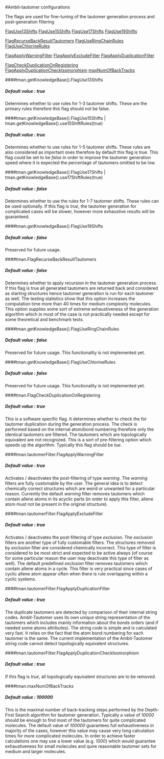#Ambit-tautomer configurations

The flags are used for fine-tuning of the tautomer generation process and post-generation filtering

[FlagUse13Shifts](#FlagUse13Shifts) [FlagUse15Shifts](#FlagUse15Shifts) [FlagUse17Shifts](#FlagUse17Shifts) [FlagUse19Shifts](#FlagUse19Shifts)

[FlagRecurseBackResultTautomers](#FlagRecurseBackResultTautomers) [FlagUseRingChainRules](#FlagUseRingChainRules) [FlagUseChlorineRules](#FlagUseChlorineRules) 

[FlagApplyWarningFilter](#FlagApplyWarningFilter) [FlagApplyExcludeFilter](#FlagApplyExcludeFilter) [FlagApplyDuplicationFilter](#FlagApplyDuplicationFilter) 

[FlagCheckDuplicationOnRegistering](#FlagCheckDuplicationOnRegistering)  [FlagApplyDuplicationCheckIsomorphism](#FlagApplyDuplicationCheckIsomorphism) [maxNumOfBackTracks](#maxNumOfBackTracks)

####<a name="FlagUse13Shifts"></a>tman.getKnowledgeBase().FlagUse13Shifts
##### Default value : *true*
Determines whether to use rules for 1-3 tautomer shifts. These are the primary rules therefore this flag should not be false.

####<a name="FlagUse15Shifts"></a>tman.getKnowledgeBase().FlagUse15Shifts | tman.getKnowledgeBase().use15ShiftRules(true)
##### Default value : *true*
Determines whether to use rules for 1-5 tautomer shifts. These rules are also considered as important ones therefore by default this flag is true. This flag could be set to be *false* in order to improve the tautomer generation speed where it is expected the percentage of tautomers omitted to be low.

####<a name="FlagUse17Shifts"></a>tman.getKnowledgeBase().FlagUse17Shifts | tman.getKnowledgeBase().use17ShiftRules(true)
##### Default value : *false*
Determines whether to use the rules for 1-7 tautomer shifts. These rules can be used optionally. If this flag is *true*, the tautomer generation for complicated cases will be slower, however more exhaustive results will be guaranteed. 

####<a name="FlagUse19Shifts"></a>tman.getKnowledgeBase().FlagUse19Shifts
##### Default value : *false*
Preserved for future usage.

####<a name="FlagRecurseBackResultTautomers"></a>tman.FlagRecurseBackResultTautomers
##### Default value : *false*
Determines whether to apply recursion in the tautomer generation process. If this flag is true all generated tautomers are returned back and considered as starting structures hence tautomer generation is run for each tautomer as well. The testing statistics show that this option increases the computation time more than 40 times for medium complexity molecules. This option supplies some sort of extreme exhaustiveness of the generation algorithm which in most of the case is not practically needed except for some theoretical and benchmark tests.

####<a name="FlagUseRingChainRules"></a>tman.getKnowledgeBase().FlagUseRingChainRules
##### Default value : *false*
Preserved for future usage. This functionality is not implemented yet.

####<a name="FlagUseChlorineRules"></a>tman.getKnowledgeBase().FlagUseChlorineRules
##### Default value : *false*
Preserved for future usage. This functionality is not implemented yet.

####<a name="FlagCheckDuplicationOnRegistering"></a>tman.FlagCheckDuplicationOnRegistering
##### Default value : *true*
This is a software specific flag. It determines whether to check the for tautomer duplication during the generation process. The check is performed based on the internal atom/bond numbering therefore only the identical tautomers are filtered. The tautomers which are topologically equivalent are not recognized. This is a sort of pre-filtering option which speeds up the algorithm. Typically this flag should be *tue*.

####<a name="FlagApplyWarningFilter"></a>tman.tautomerFilter.FlagApplyWarningFilter
##### Default value : *true*
Activates / deactivates the post-filtering of type _warning_.  The _warning_ filters are fully customable by the user. The general idea is to detect chemically correct structures which are weird or unwanted for a particular reason.  Currently the default _warning_ filter removes tautomers which contain allene atoms in its acyclic parts (in order to apply this filter, allene atom must not be present in the original structure). 

####<a name="FlagApplyExcludeFilter"></a>tman.tautomerFilter.FlagApplyExcludeFilter
##### Default value : *true*
Activates / deactivates the post-filtering of type _exclusion_.
The _exclusion_ filters are another type of fully customable filters. The structures removed by _exclusion_ filter are considered chemically incorrect. This type of filter is considered to be most strict and expected to be active always (of course for some particular reason the user may deactivate this type of filter as well). The default predefined _exclusion_ filter removes tautomers which contain allene atoms in a cycle. This filter is very practical since cases of cyclic allene atom appear often when there is rule overlapping within a cyclic systems.

####<a name="FlagApplyDuplicationFilter"></a>tman.tautomerFilter.FlagApplyDuplicationFilter
##### Default value : *true*
The duplicate tautomers are detected by comparison of their internal string codes. Ambit-Tautomer uses its own unique string representation of the tautomers which includes mainly information about the bonds orders (and if needed some atoms attributes).  The string code is simple and is calculated very fast. It relies on the fact that the atom bond numbering for each tautomer is the same. The current implementation of the Ambit-Tautomer string code cannot detect topologically equivalent structures.

####<a name="FlagApplyDuplicationCheckIsomorphism"></a>tman.tautomerFilter.FlagApplyDuplicationCheckIsomorphism
##### Default value : *true*
If this flag is *true*, all topologically equivalent structures are to be removed.

####<a name="maxNumOfBackTracks"></a>tman.maxNumOfBackTracks
##### Default value : *100000*
This is the maximal number of back-tracking steps performed by the Depth-First Search algorithm for tautomer generation. Typically a value of *10000* should be enough to find most of the tautomers for quite complicated molecules. The default value of *100000* guarantees full exhaustiveness in majority of the cases, however this value may cause very long calculation times for more complicated molecules. In order to achieve faster calculations one may use a lower value (e.g. *1000*) which would guarantee exhaustiveness for small molecules and quire reasonable tautomer sets for medium and larger molecules.     
